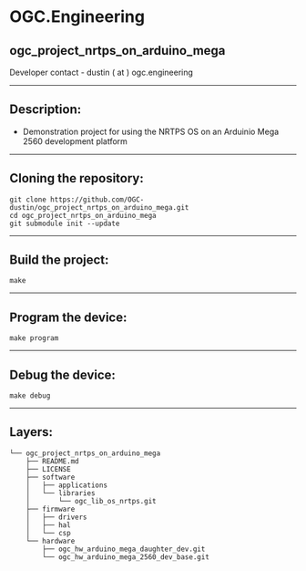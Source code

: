 # OGC.Engineering
## ogc_project_nrtps_on_arduino_mega
Developer contact - dustin ( at ) ogc.engineering

---
## Description:
* Demonstration project for using the NRTPS OS on an Arduinio Mega 2560 development platform

---
## Cloning the repository:
```
git clone https://github.com/OGC-dustin/ogc_project_nrtps_on_arduino_mega.git
cd ogc_project_nrtps_on_arduino_mega
git submodule init --update
```

---
## Build the project:
```
make
```

---
## Program the device:
```
make program
```

---
## Debug the device:
```
make debug
```

---
## Layers:
```
└── ogc_project_nrtps_on_arduino_mega
    ├── README.md
    ├── LICENSE
    ├── software
    │   ├── applications
    │   └── libraries
    │       └── ogc_lib_os_nrtps.git
    ├── firmware
    │   ├── drivers
    │   ├── hal
    │   └── csp
    └── hardware
        ├── ogc_hw_arduino_mega_daughter_dev.git
        └── ogc_hw_arduino_mega_2560_dev_base.git
```

